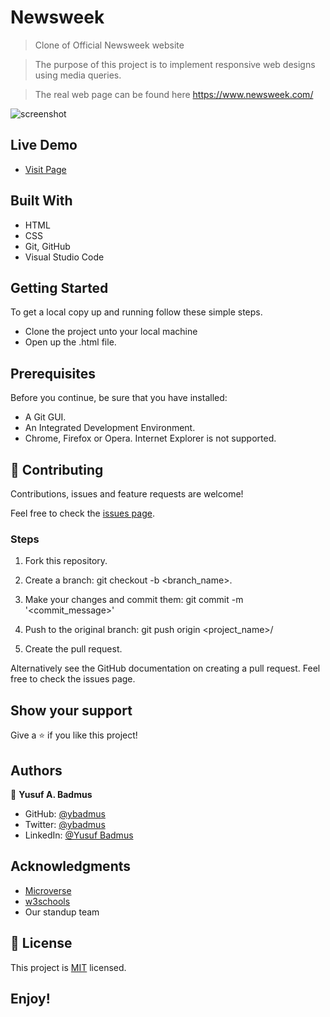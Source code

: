 # Newsweek

> Clone of Official Newsweek website

> The purpose of this project is to implement responsive web designs using media queries.

> The real web page can be found here https://www.newsweek.com/

![screenshot](https://raw.githubusercontent.com/ybadmus/Newsweek/features/app_screenshot.png)

## Live Demo

- [Visit Page](https://raw.githack.com/ybadmus/Newsweek/features/index.html)

## Built With

- HTML
- CSS
- Git, GitHub
- Visual Studio Code

## Getting Started

To get a local copy up and running follow these simple steps.

- Clone the project unto your local machine
- Open up the .html file.

## Prerequisites

Before you continue, be sure that you have installed:

- A Git GUI.
- An Integrated Development Environment.
- Chrome, Firefox or Opera. Internet Explorer is not supported.

## 🤝 Contributing

Contributions, issues and feature requests are welcome!

Feel free to check the [issues page](https://github.com/ybadmus/Newsweek/issues).

### Steps

1. Fork this repository.

2. Create a branch: git checkout -b <branch_name>.

3. Make your changes and commit them: git commit -m '<commit_message>'

4. Push to the original branch: git push origin <project_name>/

5. Create the pull request.

Alternatively see the GitHub documentation on creating a pull request. Feel free to check the issues page.

## Show your support

Give a ⭐️ if you like this project!

## Authors

👤 **Yusuf A. Badmus**

- GitHub: [@ybadmus](https://github.com/ybadmus)
- Twitter: [@ybadmus](https://twitter.com/ybadmus)
- LinkedIn: [@Yusuf Badmus](https://www.linkedin.com/in/yusuf-badmus-a4532422b4)

## Acknowledgments

- [Microverse](https://www.microverse.org)
- [w3schools](https://www.w3schools.com)
- Our standup team

## 📝 License

This project is [MIT](lic.url) licensed.

## Enjoy!
